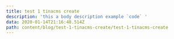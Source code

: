 ```yaml
---
title: test 1 tinacms create
description: 'this a body description example `code` '
data: 2020-01-14T21:16:48.514Z
path: content/blog/test-1-tinacms-create/test-1-tinacms-create
---
```

